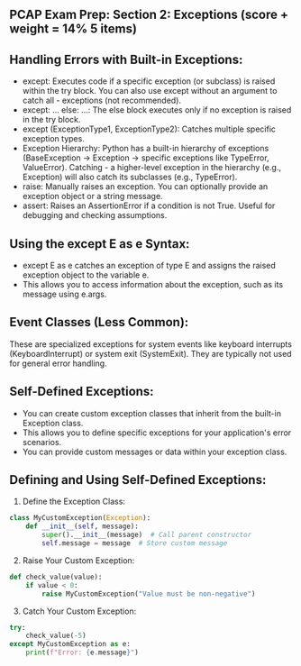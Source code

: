 ## PCAP Exam Prep: Section 2: Exceptions (score + weight = 14%  5 items)

## Handling Errors with Built-in Exceptions:

- except: Executes code if a specific exception (or subclass) is raised within the try block. You can also use except without an argument to catch all - exceptions (not recommended).
- except: ... else: ...: The else block executes only if no exception is raised in the try block.
- except (ExceptionType1, ExceptionType2): Catches multiple specific exception types.
- Exception Hierarchy: Python has a built-in hierarchy of exceptions (BaseException -> Exception -> specific exceptions like TypeError, ValueError). Catching - a higher-level exception in the hierarchy (e.g., Exception) will also catch its subclasses (e.g., TypeError).
- raise: Manually raises an exception. You can optionally provide an exception object or a string message.
- assert: Raises an AssertionError if a condition is not True. Useful for debugging and checking assumptions.

## Using the except E as e Syntax:

- except E as e catches an exception of type E and assigns the raised exception object to the variable e.
- This allows you to access information about the exception, such as its message using e.args.

## Event Classes (Less Common):

These are specialized exceptions for system events like keyboard interrupts (KeyboardInterrupt) or system exit (SystemExit). They are typically not used for general error handling.

## Self-Defined Exceptions:

- You can create custom exception classes that inherit from the built-in Exception class.
- This allows you to define specific exceptions for your application's error scenarios.
- You can provide custom messages or data within your exception class.

## Defining and Using Self-Defined Exceptions:

1. Define the Exception Class:

```python
class MyCustomException(Exception):
    def __init__(self, message):
        super().__init__(message)  # Call parent constructor
        self.message = message  # Store custom message

```
2. Raise Your Custom Exception:

```python
def check_value(value):
    if value < 0:
        raise MyCustomException("Value must be non-negative")

```
3. Catch Your Custom Exception:
```python
try:
    check_value(-5)
except MyCustomException as e:
    print(f"Error: {e.message}")

```

```python

```